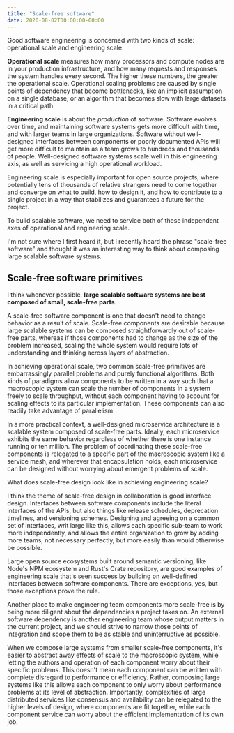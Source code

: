```yaml
---
title: "Scale-free software"
date: 2020-08-02T00:00:00-00:00
---
```


Good software engineering is concerned with two kinds of scale: operational scale and engineering scale.

**Operational scale** measures how many processors and compute nodes are in your production infrastructure, and how many requests and responses the system handles every second. The higher these numbers, the greater the operational scale. Operational scaling problems are caused by single points of dependency that become bottlenecks, like an implicit assumption on a single database, or an algorithm that becomes slow with large datasets in a critical path.

**Engineering scale** is about the _production_ of software. Software evolves over time, and maintaining software systems gets more difficult with time, and with larger teams in large organizations. Software without well-designed interfaces between components or poorly documented APIs will get more difficult to maintain as a team grows to hundreds and thousands of people. Well-designed software systems scale well in this engineering axis, as well as servicing a high operational workload.

Engineering scale is especially important for open source projects, where potentially tens of thousands of relative strangers need to come together and converge on what to build, how to design it, and how to contribute to a single project in a way that stabilizes and guarantees a future for the project.

To build scalable software, we need to service both of these independent axes of operational and engineering scale.

I'm not sure where I first heard it, but I recently heard the phrase "scale-free software" and thought it was an interesting way to think about composing large scalable software systems.

## Scale-free software primitives

I think whenever possible, **large scalable software systems are best composed of small, scale-free parts**.

A scale-free software component is one that doesn't need to change behavior as a result of scale. Scale-free components are desirable because large scalable systems can be composed straightforwardly out of scale-free parts, whereas if those components had to change as the size of the problem increased, scaling the whole system would require lots of understanding and thinking across layers of abstraction.

In achieving operational scale, two common scale-free primitives are embarrassingly parallel problems and purely functional algorithms. Both kinds of paradigms allow components to be written in a way such that a macroscopic system can scale the number of components in a system freely to scale throughput, without each component having to account for scaling effects to its particular implementation. These components can also readily take advantage of parallelism.

In a more practical context, a well-designed microservice architecture is a scalable system composed of scale-free parts. Ideally, each microservice exhibits the same behavior regardless of whether there is one instance running or ten million. The problem of coordinating these scale-free components is relegated to a specific part of the macroscopic system like a service mesh, and wherever that encapsulation holds, each microservice can be designed without worrying about emergent problems of scale.

What does scale-free design look like in achieving engineering scale?

I think the theme of scale-free design in collaboration is good interface design. Interfaces between software components include the literal interfaces of the APIs, but also things like release schedules, deprecation timelines, and versioning schemes. Designing and agreeing on a common set of interfaces, writ large like this, allows each specific sub-team to work more independently, and allows the entire organization to grow by adding more teams, not necessary perfectly, but more easily than would otherwise be possible.

Large open source ecosystems built around semantic versioning, like Node's NPM ecosystem and Rust's Crate repository, are good examples of engineering scale that's seen success by building on well-defined interfaces between software components. There are exceptions, yes, but those exceptions prove the rule.

Another place to make engineering team components more scale-free is by being more diligent about the dependencies a project takes on. An external software dependency is another engineering team whose output matters in the current project, and we should strive to narrow those points of integration and scope them to be as stable and uninterruptive as possible.

When we compose large systems from smaller scale-free components, it's easier to abstract away effects of scale to the macroscopic system, while letting the authors and operation of each component worry about their specific problems. This doesn't mean each component can be written with complete disregard to performance or efficiency. Rather, composing large systems like this allows each component to only worry about performance problems at its level of abstraction. Importantly, complexities of large distributed services like consensus and availability can be relegated to the higher levels of design, where components are fit together, while each component service can worry about the efficient implementation of its own job.

